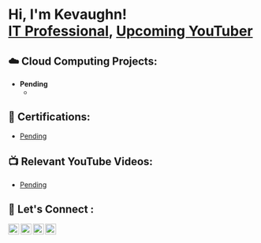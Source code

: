 <h1>Hi, I'm Kevaughn! <br/>
<a href="https://www.linkedin.com/in/kevaughngolding/">IT Professional</a>, <a href="https://www.youtube.com/@KevaughnGolding">Upcoming YouTuber</a></h1>

<h2>☁️ Cloud Computing Projects:</h2>

- <b>Pending</b>
  - <!-- [Praciting DS & Algos in Python](https://github.com/joshmadakor1/Algorithms-Practice) -->

<h2>📜 Certifications:</h2>

- [Pending](#link)

<h2>📺 Relevant YouTube Videos:</h2>

- [Pending](#link)

<h2> 🤳 Let's Connect :</h2>

[<img align="left" alt="JoshMadakor | YouTube" width="22px" src="https://cdn.jsdelivr.net/npm/simple-icons@v3/icons/youtube.svg" />][youtube]
[<img align="left" alt="JoshMadakor | Twitter" width="22px" src="https://cdn.jsdelivr.net/npm/simple-icons@v3/icons/twitter.svg" />][twitter]
[<img align="left" alt="JoshMadakor | LinkedIn" width="22px" src="https://cdn.jsdelivr.net/npm/simple-icons@v3/icons/linkedin.svg" />][linkedin]
[<img align="left" alt="JoshMadakor | Instagram" width="22px" src="https://cdn.jsdelivr.net/npm/simple-icons@v3/icons/instagram.svg" />][instagram]

[twitter]: https://twitter.com/
[youtube]: https://www.youtube.com/c/KevaughnGolding
[instagram]: https://www.instagram.com/kgolding531/
[linkedin]: https://linkedin.com/in/kevaughngolding

<!--
**joshmadakor1/joshmadakor1** is a ✨ _special_ ✨ repository because its `README.md` (this file) appears on your GitHub profile.

Here are some ideas to get you started:

- 🔭 I’m currently working on ...
- 🌱 I’m currently learning ...
- 👯 I’m looking to collaborate on ...
- 🤔 I’m looking for help with ...
- 💬 Ask me about ...
- 📫 How to reach me: ...
- 😄 Pronouns: ...
- ⚡ Fun fact: ...
-->
